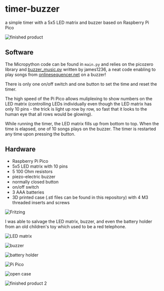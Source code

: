 # timer-buzzer
a simple timer with a 5x5 LED matrix and buzzer based on Raspberry Pi Pico

![finished product](pictures/IMG_20240523_014938.jpg)

## Software
The Micropython code can be found in `main.py` and relies on the picozero library and [buzzer_music.py](https://github.com/james1236/buzzer_music) written by james1236, a neat code enabling to play songs from [onlinesequencer.net](https://onlinesequencer.net) on a buzzer!

There is only one on/off switch and one button to set the time and reset the timer.

The high speed of the Pi Pico allows muliplexing to show numbers on the LED matrix (controlling LEDs individually even though the LED matrix has only 10 pins - the trick is light up row by row, so fast that it looks to the human eye that all rows would be glowing).

While running the timer, the LED matrix fills up from bottom to top. When the time is elapsed, one of 10 songs plays on the buzzer. The timer is restarted any time upon pressing the button.

## Hardware
* Raspberry Pi Pico
* 5x5 LED matrix with 10 pins
* 5 100 Ohm resistors
* piezo-electric buzzer
* normally closed button
* on/off switch
* 3 AAA batteries
* 3D printed case (.stl files can be found in this repository) with 4 M3 threaded inserts and screws

![Fritzing](pictures/Timer_Buzzer_Fritzing.png)

I was able to salvage the LED matrix, buzzer, and even the battery holder from an old children's toy which used to be a red telephone.

![LED matrix](pictures/IMG_20240522_221432.jpg)

![buzzer](pictures/IMG_20240522_221003.jpg)

![battery holder](pictures/IMG_20240522_233308.jpg)

![Pi Pico](pictures/IMG_20240521_194359.jpg)

![open case](pictures/IMG_20240522_232655.jpg)

![finished product 2](pictures/IMG_20240523_014922.jpg)
